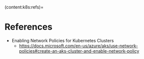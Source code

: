 (content:k8s:refs)=
# References

- Enabling Network Policies for Kubernetes Clusters
  - <https://docs.microsoft.com/en-us/azure/aks/use-network-policies#create-an-aks-cluster-and-enable-network-policy>
